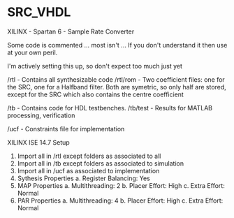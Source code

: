 # SRC_VHDL
XILINX - Spartan 6 - Sample Rate Converter

Some code is commented ... most isn't ... If you don't understand it then use at your own peril.

I'm actively setting this up, so don't expect too much just yet

/rtl - Contains all synthesizable code
/rtl/rom - Two coefficient files: one for the SRC, one for a Halfband filter. 
           Both are symetric, so only half are stored, except for the SRC which 
           also contains the centre coefficient
           
/tb - Contains code for HDL testbenches.
/tb/test - Results for MATLAB processing, verification

/ucf - Constraints file for implementation

XILINX ISE 14.7 Setup

1. Import all in /rtl except folders as associated to all
2. Import all in /tb except folders as associated to simulation
3. Import all in /ucf as associated to implementation
4. Sythesis Properties
           a. Register Balancing: Yes
5. MAP Properties
           a. Multithreading: 2
           b. Placer Effort: High
           c. Extra Effort: Normal
6. PAR Properties
           a. Multithreading: 4
           b. Placer Effort: High
           c. Extra Effort: Normal
